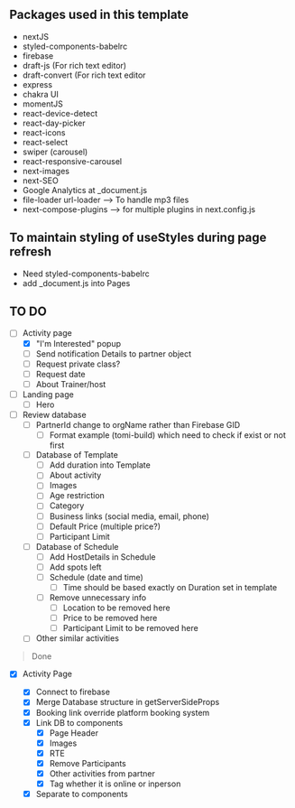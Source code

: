 ## Packages used in this template

- nextJS
- styled-components-babelrc
- firebase
- draft-js (For rich text editor)
- draft-convert (For rich text editor
- express
- chakra UI
- momentJS
- react-device-detect
- react-day-picker
- react-icons
- react-select
- swiper (carousel)
- react-responsive-carousel
- next-images
- next-SEO
- Google Analytics at \_document.js
- file-loader url-loader --> To handle mp3 files
- next-compose-plugins --> for multiple plugins in next.config.js

## To maintain styling of useStyles during page refresh

- Need styled-components-babelrc
- add \_document.js into Pages

## TO DO

- [ ] Activity page
  - [x] "I'm Interested" popup
  - [ ] Send notification Details to partner object
  - [ ] Request private class?
  - [ ] Request date
  - [ ] About Trainer/host
- [ ] Landing page
  - [ ] Hero
- [ ] Review database
  - [ ] PartnerId change to orgName rather than Firebase GID
    - [ ] Format example (tomi-build) which need to check if exist or not first
  - [ ] Database of Template
    - [ ] Add duration into Template
    - [ ] About activity
    - [ ] Images
    - [ ] Age restriction
    - [ ] Category
    - [ ] Business links (social media, email, phone)
    - [ ] Default Price (multiple price?)
    - [ ] Participant Limit
  - [ ] Database of Schedule
    - [ ] Add HostDetails in Schedule
    - [ ] Add spots left
    - [ ] Schedule (date and time)
      - [ ] Time should be based exactly on Duration set in template
    - [ ] Remove unnecessary info
      - [ ] Location to be removed here
      - [ ] Price to be removed here
      - [ ] Participant Limit to be removed here
  - [ ] Other similar activities

> Done

- [x] Activity Page

  - [x] Connect to firebase
  - [x] Merge Database structure in getServerSideProps
  - [x] Booking link override platform booking system
  - [x] Link DB to components
    - [x] Page Header
    - [x] Images
    - [x] RTE
    - [x] Remove Participants
    - [x] Other activities from partner
    - [x] Tag whether it is online or inperson
  - [x] Separate to components
